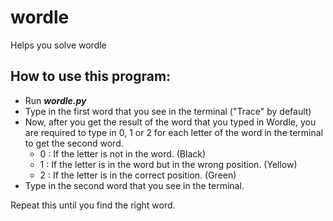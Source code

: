 # wordle
Helps you solve wordle

## How to use this program:
- Run ***wordle.py***
- Type in the first word that you see in the terminal ("Trace" by default)
- Now, after you get the result of the word that you typed in Wordle, you are required to type in 0, 1 or 2 for each letter of the word in the terminal to get the second word.
  - 0 : If the letter is not in the word. (Black)
  - 1 : If the letter is in the word but in the wrong position. (Yellow)
  - 2 : If the letter is in the correct position. (Green)
- Type in the second word that you see in the terminal.

Repeat this until you find the right word.
